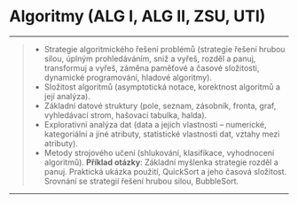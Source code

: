 # Algoritmy (ALG I, ALG II, ZSU, UTI)
---
> - Strategie algoritmického řešení problémů (strategie řešení hrubou silou, úplným prohledáváním, sniž a vyřeš, rozděl a panuj, transformuj a vyřeš, záměna paměťové a časové složitosti, dynamické programování, hladové algoritmy).
> - Složitost algoritmů (asymptotická notace, korektnost algoritmů a její analýza).
> - Základní datové struktury (pole, seznam, zásobník, fronta, graf, vyhledávací strom, hašovací tabulka, halda).
> - Explorativní analýza dat (data a jejich vlastnosti – numerické, kategoriální a jiné atributy, statistické vlastnosti dat, vztahy mezi atributy).
> - Metody strojového učení (shlukování, klasifikace, vyhodnocení algoritmů).
> **Příklad otázky**: Základní myšlenka strategie rozděl a panuj. Praktická ukázka použití, QuickSort a jeho časová složitost. Srovnání se strategií řešení hrubou silou, BubbleSort.
---



